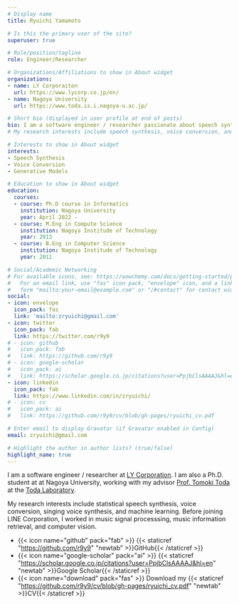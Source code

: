 ```yaml
---
# Display name
title: Ryuichi Yamamoto

# Is this the primary user of the site?
superuser: true

# Role/position/tagline
role: Engineer/Researcher

# Organizations/Affiliations to show in About widget
organizations:
- name: LY Corporaiton
  url: https://www.lycorp.co.jp/en/
- name: Nagoya University
  url: https://www.toda.is.i.nagoya-u.ac.jp/

# Short bio (displayed in user profile at end of posts)
bio: I am a software engineer / researcher passionate about speech synthesis. I love to write code and enjoy open-source collaboration on GitHub. Please feel free to reach out on Twitter and GitHub.
# My research interests include speech synthesis, voice conversion, and machine learning.

# Interests to show in About widget
interests:
- Speech Synthesis
- Voice Conversion
- Generative Models

# Education to show in About widget
education:
  courses:
  - course: Ph.D course in Informatics
    institution: Nagoya University
    year: April 2022 -
  - course: M.Eng in Compute Science
    institution: Nagoya Institude of Technology
    year: 2013
  - course: B.Eng in Computer Science
    institution: Nagoya Institude of Technology
    year: 2011

# Social/Academic Networking
# For available icons, see: https://wowchemy.com/docs/getting-started/page-builder/#icons
#   For an email link, use "fas" icon pack, "envelope" icon, and a link in the
#   form "mailto:your-email@example.com" or "/#contact" for contact widget.
social:
- icon: envelope
  icon_pack: fas
  link: 'mailto:zryuichi@gmail.com'
- icon: twitter
  icon_pack: fab
  link: https://twitter.com/r9y9
# - icon: github
#   icon_pack: fab
#   link: https://github.com/r9y9
# - icon: google-scholar
#   icon_pack: ai
#   link: https://scholar.google.co.jp/citations?user=PpjbClsAAAAJ&hl=en
- icon: linkedin
  icon_pack: fab
  link: https://www.linkedin.com/in/zryuichi/
# - icon: cv
#   icon_pack: ai
#   link: https://github.com/r9y9/cv/blob/gh-pages/ryuichi_cv.pdf

# Enter email to display Gravatar (if Gravatar enabled in Config)
email: zryuichi@gmail.com

# Highlight the author in author lists? (true/false)
highlight_name: true
---
```


I am a software engineer / researcher at [LY Corporation](https://research.lycorp.co.jp/en).
I am also a Ph.D. student at at Nagoya University, working with my advisor [Prof. Tomoki Toda](https://sites.google.com/site/tomokitoda/home_eng?authuser=0) at the [Toda Laboratory](https://www.toda.is.i.nagoya-u.ac.jp/).

My research interests include statistical speech synthesis, voice conversion, singing voice synthesis, and machine learning.
Before joining LINE Corporation, I worked in music signal processsing, music information retrieval, and computer vision.

- {{< icon name="github" pack="fab" >}} {{< staticref "https://github.com/r9y9" "newtab" >}}GitHub{{< /staticref >}}
- {{< icon name="google-scholar" pack="ai" >}} {{< staticref "https://scholar.google.co.jp/citations?user=PpjbClsAAAAJ&hl=en" "newtab" >}}Google Scholar{{< /staticref >}}
- {{< icon name="download" pack="fas" >}} Download my {{< staticref "https://github.com/r9y9/cv/blob/gh-pages/ryuichi_cv.pdf" "newtab" >}}CV{{< /staticref >}}
